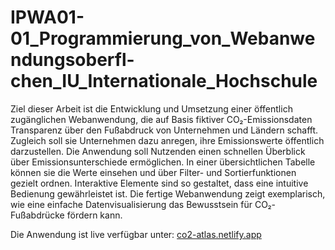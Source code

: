# IPWA01-01_Programmierung_von_Webanwendungsoberfl-chen_IU_Internationale_Hochschule

Ziel dieser Arbeit ist die Entwicklung und Umsetzung einer öffentlich zugänglichen Webanwendung, die auf Basis fiktiver CO₂-Emissionsdaten Transparenz über den Fußabdruck von Unternehmen und Ländern schafft. Zugleich soll sie Unternehmen dazu anregen, ihre Emissionswerte öffentlich darzustellen. Die Anwendung soll Nutzenden einen schnellen Überblick über Emissionsunterschiede ermöglichen. In einer übersichtlichen Tabelle können sie die Werte einsehen und über Filter- und Sortierfunktionen gezielt ordnen. Interaktive Elemente sind so gestaltet, dass eine intuitive Bedienung gewährleistet ist. Die fertige Webanwendung zeigt exemplarisch, wie eine einfache Datenvisualisierung das Bewusstsein für CO₂-Fußabdrücke fördern kann.

Die Anwendung ist live verfügbar unter: [co2-atlas.netlify.app](https://co2-atlas.netlify.app/)
